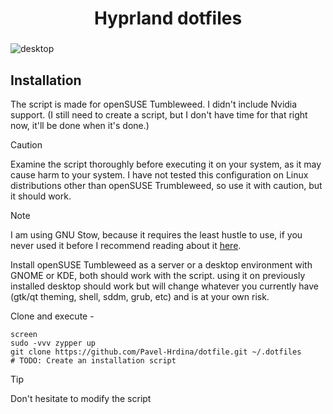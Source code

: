 [//]: ###### (Documentation for me, when I need to install my system again. Pavel Hrdina)

<div align="center">
    <h1>Hyprland dotfiles</h1>
    <h3></h3>
</div>

![desktop](https://images2.imgbox.com/f0/6c/Wbog0c5Z_o.png)

## Installation

The script is made for openSUSE Tumbleweed. I didn't include Nvidia support. (I still need to create a script, but I don't have time for that right now, it'll be done when it's done.)

> [!CAUTION]
> Examine the script thoroughly before executing it on your system, as it may cause harm to your system.
> I have not tested this configuration on Linux distributions other than openSUSE Trumbleweed, so use it
> with caution, but it should work. 

> [!NOTE]
> I am using GNU Stow, because it requires the least hustle to use, if you never used it before I recommend reading about it [here](https://www.gnu.org/software/stow/).

Install openSUSE Tumbleweed as a server or a desktop environment with GNOME or KDE, both should work with the script. using it on previously 
installed desktop should work but will change whatever you currently have (gtk/qt theming, shell, sddm, grub, etc) and is at your own risk.

Clone and execute -

```shell
screen
sudo -vvv zypper up
git clone https://github.com/Pavel-Hrdina/dotfile.git ~/.dotfiles
# TODO: Create an installation script
```

> [!TIP]
> Don't hesitate to modify the script


